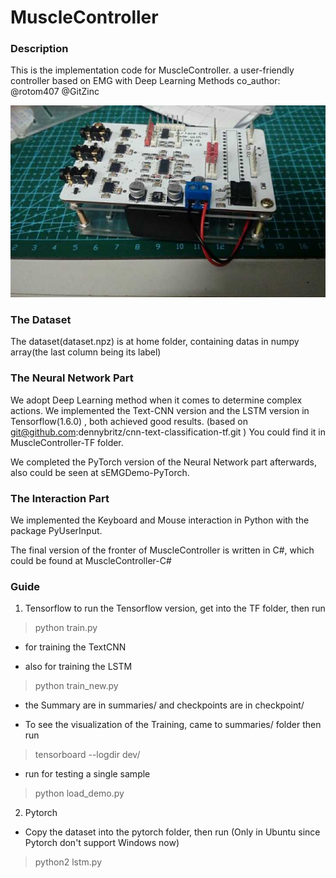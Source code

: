 # MuscleController

### Description
This is the implementation code for MuscleController. a user-friendly controller based on EMG with Deep Learning Methods
co_author: @rotom407 @GitZinc

![Image text](https://raw.githubusercontent.com/A-suozhang/MuscleController/master/Board.jpg)

### The Dataset
The dataset(dataset.npz) is at home folder, containing datas in numpy array(the last column being its label)

### The Neural Network Part
We adopt Deep Learning method when it comes to determine complex actions. We implemented the Text-CNN version and the LSTM version in Tensorflow(1.6.0) , both achieved good results. (based on git@github.com:dennybritz/cnn-text-classification-tf.git ) You could find it in MuscleController-TF folder.


We completed the PyTorch version of the Neural Network part afterwards, also could be seen at sEMGDemo-PyTorch.

### The Interaction Part
We implemented the Keyboard and Mouse interaction in Python with the package PyUserInput.

The final version of the fronter of MuscleController is written in C#, which could be found at MuscleController-C#


### Guide
1. Tensorflow
to run the Tensorflow version, get into the TF folder, then run 
>python train.py 

- for training the TextCNN 

- also for training the LSTM
> python train_new.py

- the Summary are in summaries/ and checkpoints are in checkpoint/

- To see the visualization of the Training, came to summaries/ folder then run

> tensorboard --logdir dev/

- run for testing a single sample

> python load_demo.py 

2. Pytorch
- Copy the dataset into the pytorch folder, then run (Only in Ubuntu since Pytorch don't support Windows now)
> python2 lstm.py




